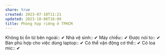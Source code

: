 ```yaml
---
share: true
created: 2023-07-18T11:21
updated: 2023-10-06T16:09
title: Phòng họp riêng ở TPHCM
---
```

Không bị ồn từ bên ngoài:: ✔
Nhà vệ sinh:: ✔
Máy chiếu:: ✔
Được nói to:: ✔
Bàn phù hợp cho việc dùng laptop:: ✔
Có thể vận động cơ thể:: ✔
Có loa mic:: ✔



